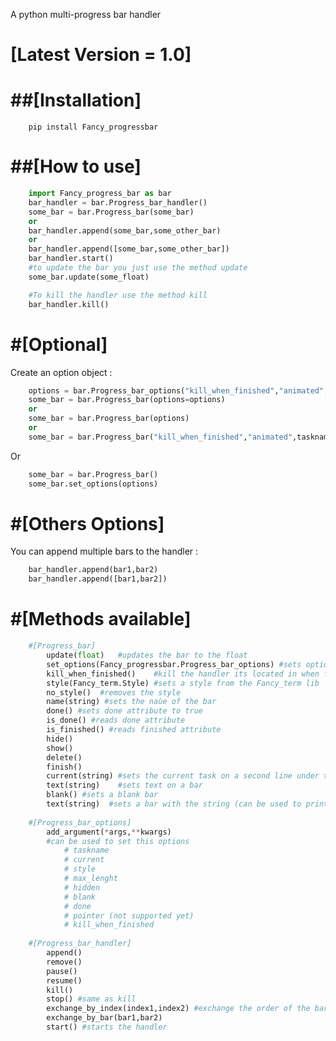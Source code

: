 A python multi-progress bar handler

[Latest Version = 1.0]
=============
##[Installation]
=============
```shell
	pip install Fancy_progressbar
```

##[How to use]
=============
```python
	import Fancy_progress_bar as bar
	bar_handler = bar.Progress_bar_handler()
	some_bar = bar.Progress_bar(some_bar)
	or 
	bar_handler.append(some_bar,some_other_bar)
	or 
	bar_handler.append([some_bar,some_other_bar])
	bar_handler.start()
	#to update the bar you just use the method update
	some_bar.update(some_float)

	#To kill the handler use the method kill
	bar_handler.kill()
```

#[Optional]
=============
Create an option object :
```python
	options = bar.Progress_bar_options("kill_when_finished","animated",taskname="bar_name",animation=["a","b"]) # without animation set there is a default animation
	some_bar = bar.Progress_bar(options=options)
	or 
	some_bar = bar.Progress_bar(options)
	or
	some_bar = bar.Progress_bar("kill_when_finished","animated",taskname="bar_name",animation=["a","b"]) 
```
Or
```python
	some_bar = bar.Progress_bar()
	some_bar.set_options(options)
```

#[Others Options]
=============
You can append multiple bars to the handler :
```python
	bar_handler.append(bar1,bar2)
	bar_handler.append([bar1,bar2])
```

#[Methods available]
=============

	
```python
	#[Progress_bar]
		update(float)	#updates the bar to the float
		set_options(Fancy_progressbar.Progress_bar_options) #sets options using an option object
		kill_when_finished()	#kill the handler its located in when finished method is called
		style(Fancy_term.Style)	#sets a style from the Fancy_term lib
		no_style()	#removes the style
		name(string) #sets the naùe of the bar
		done() #sets done attribute to true
		is_done() #reads done attribute
		is_finished() #reads finished attribute
		hide()
		show()
		delete()
		finish()	
		current(string)	#sets the current task on a second line under the bar
		text(string)	#sets text on a bar
		blank()	#sets a blank bar
		text(string)  #sets a bar with the string (can be used to print text while having bars)
	
	#[Progress_bar_options]
		add_argument(*args,**kwargs)
		#can be used to set this options 
			# taskname
			# current
			# style
			# max_lenght
			# hidden
			# blank
			# done
			# pointer (not supported yet)
			# kill_when_finished
	
	#[Progress_bar_handler]
		append()
		remove()
		pause()
		resume()
		kill()
		stop() #same as kill
		exchange_by_index(index1,index2) #exchange the order of the bar --> changes display order
		exchange_by_bar(bar1,bar2)
		start() #starts the handler



```